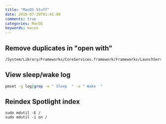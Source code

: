 ```yaml
---
title: "MacOS Stuff"
date: 2016-07-20T01:41:00
comments: true
categories: MacOS
keywords: macos
---
```


## Remove duplicates in "open with"

```bash
/System/Library/Frameworks/CoreServices.framework/Frameworks/LaunchServices.framework/Support/lsregister -kill -r -domain local -domain system -domain user
```

## View sleep/wake log

```bash
pmset -g log|grep -e " Sleep  " -e " Wake  "
```

## Reindex Spotlight index
```
sudo mdutil -E /
sudo mdutil -i on /
```
